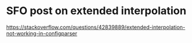  # SFO post on extended interpolation
https://stackoverflow.com/questions/42839889/extended-interpolation-not-working-in-configparser
